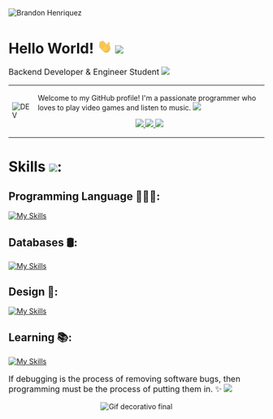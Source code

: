 <div>
<img src="nombre.gif" alt="Brandon Henriquez" style="margin-bottom: 5px" />
</div>

# Hello World! <img src="https://github.com/SatYu26/SatYu26/blob/master/Assets/Hi.gif" width="29px">  <img src="https://github.com/TheDudeThatCode/TheDudeThatCode/blob/master/Assets/Earth.gif" width="24px">

<p style="font-size: 16px">Backend Developer & Engineer Student
<img src="https://media.giphy.com/media/WUlplcMpOCEmTGBtBW/giphy.gif" width="30"/>
</p>

<table border="0">
	<tr>
		<td>
		<img alt="DEV" src="https://media.giphy.com/media/ES9cAJlcxblRESzOH1/giphy.gif" />
	</td>
	<td>
			<p>Welcome to my GitHub profile!  I'm a passionate programmer who loves to play video games and listen to music. <img src="[https://media.giphy.com/media/WUlplcMpOCEmTGBtBW/giphy.gif](https://giphy.com/gifs/music-notes-jIWdDlz1s5a7k1o0w0)" width="30"/></p>
		<p align="center"> <a href="https://twitter.com/BranMej"> <img src="https://img.icons8.com/fluent/35/000000/twitter.png" /> </a> <a href="https://www.linkedin.com/in/brandon-henriquez-76a603241/"> <img src="https://img.icons8.com/color/35/000000/linkedin.png" /> </a> <a href="https://www.instagram.com/bran._.hm/"> <img src="https://img.icons8.com/fluent/35/000000/instagram-new.png" /> </a>
</p>
	</td>
   </tr>
</table>

# Skills <img src="https://media.giphy.com/media/WUlplcMpOCEmTGBtBW/giphy.gif" width="30"/>:

## Programming Language 👨🏻‍💻:
[![My Skills](https://skillicons.dev/icons?i=c,cs,cpp,py,php,java&perline=8)](https://skillicons.dev)

## Databases 🛢️: 
[![My Skills](https://skillicons.dev/icons?i=mysql,mongodb&perline=4)](https://skillicons.dev)

## Design 🎨:
[![My Skills](https://skillicons.dev/icons?i=pr,ps,ai,au,ae&perline=8)](https://skillicons.dev)

## Learning 📚:
[![My Skills](https://skillicons.dev/icons?i=azure,html,css,js,nodejs,react,dotnet,django,graphql,idea,kotlin&perline=12)](https://skillicons.dev)

<p style="font-size: 16px">If debugging is the process of removing software bugs, then programming must be the process of putting them in. ✨
<img src="https://media.giphy.com/media/WUlplcMpOCEmTGBtBW/giphy.gif" width="30"/>
</p>

<p align="center"><img alt="Gif decorativo final" src="https://i.postimg.cc/k5wGrps2/giphy.gif" /></p>

